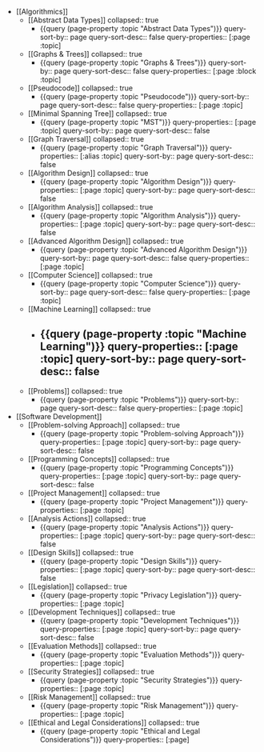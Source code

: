 - [[Algorithmics]]
	- [[Abstract Data Types]]
	  collapsed:: true
		- {{query (page-property :topic "Abstract Data Types")}}
		  query-sort-by:: page
		  query-sort-desc:: false
		  query-properties:: [:page :topic]
	- [[Graphs & Trees]]
	  collapsed:: true
		- {{query (page-property :topic "Graphs & Trees")}}
		  query-sort-by:: page
		  query-sort-desc:: false
		  query-properties:: [:page :block :topic]
	- [[Pseudocode]]
	  collapsed:: true
		- {{query (page-property :topic "Pseudocode")}}
		  query-sort-by:: page
		  query-sort-desc:: false
		  query-properties:: [:page :topic]
	- [[Minimal Spanning Tree]]
	  collapsed:: true
		- {{query (page-property :topic "MST")}}
		  query-properties:: [:page :topic]
		  query-sort-by:: page
		  query-sort-desc:: false
	- [[Graph Traversal]]
	  collapsed:: true
		- {{query (page-property :topic "Graph Traversal")}}
		  query-properties:: [:alias :topic]
		  query-sort-by:: page
		  query-sort-desc:: false
	- [[Algorithm Design]]
	  collapsed:: true
		- {{query (page-property :topic "Algorithm Design")}}
		  query-properties:: [:page :topic]
		  query-sort-by:: page
		  query-sort-desc:: false
	- [[Algorithm Analysis]]
	  collapsed:: true
		- {{query (page-property :topic "Algorithm Analysis")}}
		  query-properties:: [:page :topic]
		  query-sort-by:: page
		  query-sort-desc:: false
	- [[Advanced Algorithm Design]]
	  collapsed:: true
		- {{query (page-property :topic "Advanced Algorithm Design")}}
		  query-sort-by:: page
		  query-sort-desc:: false
		  query-properties:: [:page :topic]
	- [[Computer Science]]
	  collapsed:: true
		- {{query (page-property :topic "Computer Science")}}
		  query-sort-by:: page
		  query-sort-desc:: false
		  query-properties:: [:page :topic]
	- [[Machine Learning]]
	  collapsed:: true
		- {{query (page-property :topic "Machine Learning")}}
		  query-properties:: [:page :topic]
		  query-sort-by:: page
		  query-sort-desc:: false
			-
	- [[Problems]]
	  collapsed:: true
		- {{query (page-property :topic "Problems")}}
		  query-sort-by:: page
		  query-sort-desc:: false
		  query-properties:: [:page :topic]
- [[Software Development]]
	- [[Problem-solving Approach]]
	  collapsed:: true
		- {{query (page-property :topic "Problem-solving Approach")}}
		  query-properties:: [:page :topic]
		  query-sort-by:: page
		  query-sort-desc:: false
	- [[Programming Concepts]]
	  collapsed:: true
		- {{query (page-property :topic "Programming Concepts")}}
		  query-properties:: [:page :topic]
		  query-sort-by:: page
		  query-sort-desc:: false
	- [[Project Management]]
	  collapsed:: true
		- {{query (page-property :topic "Project Management")}}
		  query-properties:: [:page :topic]
	- [[Analysis Actions]]
	  collapsed:: true
		- {{query (page-property :topic "Analysis Actions")}}
		  query-properties:: [:page :topic]
		  query-sort-by:: page
		  query-sort-desc:: false
	- [[Design Skills]]
	  collapsed:: true
		- {{query (page-property :topic "Design Skills")}}
		  query-properties:: [:page :topic]
		  query-sort-by:: page
		  query-sort-desc:: false
	- [[Legislation]]
	  collapsed:: true
		- {{query (page-property :topic "Privacy Legislation")}}
		  query-properties:: [:page :topic]
	- [[Development Techniques]]
	  collapsed:: true
		- {{query (page-property :topic "Development Techniques")}}
		  query-properties:: [:page :topic]
		  query-sort-by:: page
		  query-sort-desc:: false
	- [[Evaluation Methods]]
	  collapsed:: true
		- {{query (page-property :topic "Evaluation Methods")}}
		  query-properties:: [:page :topic]
	- [[Security Strategies]]
	  collapsed:: true
		- {{query (page-property :topic "Security Strategies")}}
		  query-properties:: [:page :topic]
	- [[Risk Management]]
	  collapsed:: true
		- {{query (page-property :topic "Risk Management")}}
		  query-properties:: [:page :topic]
	- [[Ethical and Legal Considerations]]
	  collapsed:: true
		- {{query (page-property :topic "Ethical and Legal Considerations")}}
		  query-properties:: [:page]